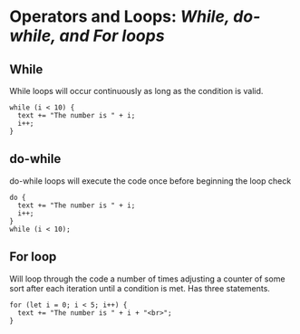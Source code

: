 # Operators and Loops: *While, do-while, and For loops*

## While

While loops will occur continuously as long as the condition is valid.

```
while (i < 10) {
  text += "The number is " + i;
  i++;
}
```

## do-while

do-while loops will execute the code once before beginning the loop check 

```
do {
  text += "The number is " + i;
  i++;
}
while (i < 10); 
```
## For loop

Will loop through the code a number of times adjusting a counter of some sort after each iteration until a condition is met. Has three statements. 

```
for (let i = 0; i < 5; i++) {
  text += "The number is " + i + "<br>";
}

```